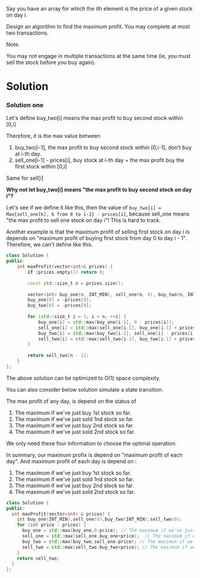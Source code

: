 Say you have an array for which the ith element is the price of a given stock on day i.

Design an algorithm to find the maximum profit. You may complete at most two transactions.

Note:

You may not engage in multiple transactions at the same time (ie, you must sell the stock before you buy again).
  
# Solution  

### Solution one
  
Let's define buy_two[i] means the max profit to buy second stock within [0,i]

Therefore, it is the max value between

1. buy_two[i-1], the max profit to buy second stock within [0,i-1], don't buy at i-th day. 
2. sell_one[i-1] - prices[i], buy stock at i-th day + the max profit buy the first stock within [0,i]

Same for sell[i]

__Why not let buy_two[i] means "the max profit to buy second stock on day i"?__

Let's see if we define it like this, then the value of ```buy_two[i] = Max{sell_one[k], k from 0 to i-1} - prices[i]```, because sell_one means "the max profit to sell one stock on day i"! This is hard to track.  

Another example is that the maximum profit of selling first stock on day i is depends on "maximum profit of buying first stock from day 0 to day i - 1".  Therefore, we can't define like this.

```cpp
class Solution {
public:
    int maxProfit(vector<int>& prices) {
        if (prices.empty()) return 0;
        
        const std::size_t n = prices.size();
        
        vector<int> buy_one(n, INT_MIN), sell_one(n, 0), buy_two(n, INT_MIN), sell_two(n, 0);
        buy_one[0] = -prices[0];
        buy_two[0] = -prices[0];
        
        for (std::size_t i = 1; i < n; ++i) {
            buy_one[i] = std::max(buy_one[i-1], 0 - prices[i]);
            sell_one[i] = std::max(sell_one[i-1], buy_one[i-1] + prices[i]);
            buy_two[i] = std::max(buy_two[i-1], sell_one[i] - prices[i]);
            sell_two[i] = std::max(sell_two[i-1], buy_two[i-1] + prices[i]);
        }
        
        return sell_two[n - 1];
    }
};
```

The above solution can be optimized to O(1) space complexity.

You can also consider below solution simulate a state transition.

The max profit of any day, is depend on the status of

1. The maximum if we've just buy  1st stock so far. 
2. The maximum if we've just sold 1nd stock so far.
3. The maximum if we've just buy  2nd stock so far.
4. The maximum if we've just sold 2nd stock so far.

We only need these four information to choose the optimal operation.

In summary, our maximum profix is depend on "maximum profit of each day". And maximum profit of each day is depend on :

1. The maximum if we've just buy  1st stock so far. 
2. The maximum if we've just sold 1nd stock so far.
3. The maximum if we've just buy  2nd stock so far.
4. The maximum if we've just sold 2nd stock so far.

```cpp
class Solution {
public:
  int maxProfit(vector<int> & prices) {
    int buy_one(INT_MIN),sell_one(0),buy_two(INT_MIN),sell_two(0);
    for (int price : prices) {
      buy_one = std::max(buy_one,0-price); // The maximum if we've just buy  1st stock so far. 
      sell_one = std::max(sell_one,buy_one+price);  // The maximum if we've just sold 1nd stock so far.
      buy_two = std::max(buy_two,sell_one-price); // The maximum if we've just buy  2nd stock so far.
      sell_two = std::max(sell_two,buy_two+price); // The maximum if we've just sold 2nd stock so far.
    }
    return sell_two;
  }
};
```
